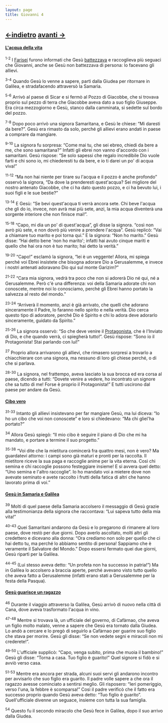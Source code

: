 ```yaml
---
layout: page
title: Giovanni 4
---
```

[<-indietro](gv03.html) [avanti ->](gv05.html)
--------------------------------
#### <a href="" id="l_acqua_della_vita">L'acqua della vita</a>

<sup>1-2</sup> I <a href="g/farisei" class="wikilink2" title="Farisei">Farisei</a> furono informati che Gesù <a href="g/battesimo" class="wikilink2" title="battesimo">battezzava</a> e raccoglieva più seguaci che Giovanni, anche se Gesù non battezzava di persona: lo facevano gli allievi.

<sup>3-4</sup> Quando Gesù lo venne a sapere, partì dalla Giudea per ritornare in Galilea, e stradafacendo attraversò la Samarìa.

<sup>5-6</sup> Arrivò al paese di Sicar e si fermò al Pozzo di Giacobbe, che si trovava proprio sul pezzo di terra che Giacobbe aveva dato a suo figlio Giuseppe. Era circa mezzogiorno e Gesù, stanco dalla camminata, si sedette sul bordo del pozzo.

<sup>7-8</sup> Dopo poco arrivò una signora Samaritana, e Gesù le chiese: “Mi daresti da bere?”. Gesù era rimasto da solo, perché gli allievi erano andati in paese a comprare da mangiare.

<sup>9-10</sup> La signora fu sorpresa: “Come mai tu, che sei ebreo, chiedi da bere a me, che sono samaritana?” Infatti gli ebrei non vanno d'accordo con i samaritani. Gesù rispose: “Se solo sapessi che regalo incredibile Dio vuole farti e chi sono io, mi chiederesti tu da bere, e io ti darei un po' di acqua viva!”

<sup>11-12</sup> “Ma non hai niente per tirare su l'acqua e il pozzo è anche profondo” osservò la signora, “Da dove la prenderesti quest'acqua? Sei migliore del nostro antenato Giacobbe, che ci ha dato questo pozzo, e ci ha bevuto lui, i suoi figli e le sue bestie?”

<sup>13-14</sup> E Gesù: “Se bevi quest'acqua ti verrà ancora sete. Chi beve l'acqua che gli do io, invece, non avrà mai più sete, anzi, la mia acqua diventerà una sorgente interiore che non finisce mai!”.

<sup>15-18</sup> “Capo, mi dia un po' di quest'acqua”, gli disse la signora. “così non avrò più sete, e non dovrò più venire a prendere l'acqua”. Gesù replicò: “Vai a chiamare tuo marito e poi torna qui.” E la signora: “Non ho marito.” Gesù disse: “Hai detto bene 'non ho marito'; infatti hai avuto cinque mariti e quello che hai ora non è tuo marito; hai detto la verità.”

<sup>19-20</sup> “Capo!” esclamò la signora, “lei è un veggente! Allora, mi spiega perché voi Ebrei insistete che bisogna adorare Dio a Gerusalemme, e invece i nostri antenati adoravano Dio qui sul monte Garizim?”

<sup>21-22</sup> “Cara mia signora, vedrà tra poco che non si adorerà Dio né qui, né a Gerusalemme. Però c'è una differenza: voi della Samaria adorate chi non conoscete, mentre noi lo conosciamo, perché gli Ebrei hanno portato la salvezza al resto del mondo.”

<sup>23-24</sup> “Arriverà il momento, anzi è già arrivato, che quelli che adorano sinceramente il Padre, lo faranno nello spirito e nella verità. Dio cerca questo tipo di adoratore, perché Dio è Spirito e chi lo adora deve adorarlo sinceramente, guidato da Spirito.”

<sup>25-26</sup> La signora osservò: “So che deve venire il <a href="g/protagonista" class="wikilink2" title="Protagonista">Protagonista</a>, che è l'Inviato di Dio, e che quando verrà, ci spiegherà tutto!”. Gesù rispose: “Sono io il Protagonista! Stai parlando con lui!”

<sup>27</sup> Proprio allora arrivarono gli allievi, che rimasero sorpresi a trovarlo a chiacchierare con una signora, ma nessuno di loro gli chiese perché, o di che si parlava.

<sup>28-30</sup> La signora, nel frattempo, aveva lasciato la sua brocca ed era corsa al paese, dicendo a tutti: “Dovete venire a vedere, ho incontrato un signore che sa tutto di me! Forse è proprio il Protagonista!” E tutti uscirono dal paese per andare da Gesù.

#### <a href="" id="cibo_vero">Cibo vero</a>

<sup>31-33</sup> Intanto gli allievi insistevano per far mangiare Gesù, ma lui diceva: “Io ho un cibo che voi non conoscete” e loro si chiedevano: “Ma chi gliel'ha portato?”

<sup>34</sup> Allora Gesù spiegò: “Il mio cibo è seguire il piano di Dio che mi ha mandato, e portare a termine il suo progetto.”

<sup>35-38</sup> “Voi dite che la mietitura comincerà fra quattro mesi, non è vero? Ma guardatevi attorno: i campi sono già maturi e pronti per la raccolta. Il mietitore riceve la sua paga e raccoglie anime per la vita eterna. Così chi semina e chi raccoglie possono festeggiare insieme! E si avvera quel detto: “Uno semina e l'altro raccoglie”. Io ho mandato voi a mietere dove non avevate seminato e avete raccolto i frutti della fatica di altri che hanno lavorato prima di voi.”

#### <a href="" id="gesu_in_samaria_e_galilea">Gesù in Samaria e Galilea</a>

<sup>39</sup> Molti di quel paese della Samaria accolsero il messaggio di Gesù grazie alla testimonianza della signora che raccontava: “Lui sapeva tutto della mia vita!”

<sup>40-43</sup> Quei Samaritani andarono da Gesù e lo pregarono di rimanere al loro paese, dove restò per due giorni. Dopo averlo ascoltato, molti altri gli credettero e dicevano alla donna: “Ora crediamo non solo per quello che ci hai detto tu, ma perché lo abbiamo sentito di persona! Sappiamo che è veramente il Salvatore del Mondo.” Dopo essersi fermato quei due giorni, Gesù ripartì per la Galilea.

<sup>44-45</sup> (Lui stesso aveva detto: “Un profeta non ha successo in patria!”) Ma in Galilea lo accolsero a braccia aperte, perché avevano visto tutto quello che aveva fatto a Gerusalemme (infatti erano stati a Gerusalemme per la festa della Pasqua).

#### <a href="" id="gesu_guarisce_un_ragazzo">Gesù guarisce un ragazzo</a>

<sup>46</sup> Durante il viaggio attraverso la Galilea, Gesù arrivò di nuovo nella città di Cana, dove aveva trasformato l'acqua in vino.

<sup>47-48</sup> Mentre si trovava là, un ufficiale del governo, di Cafàrnao, che aveva un figlio molto malato, venne a sapere che Gesù era tornato dalla Giudea. Lo andò a cercare e lo pregò di seguirlo a Cafàrnao per guarire suo figlio che stava per morire. Gesù gli disse: “Se non vedete segni e miracoli non mi crederete!”.

<sup>49-50</sup> L'ufficiale supplicò: “Capo, venga subito, prima che muoia il bambino!” Gesù gli disse: “Torna a casa. Tuo figlio è guarito!” Quel signore si fidò e si avviò verso casa.

<sup>51-53</sup> Mentre era ancora per strada, alcuni suoi servi gli andarono incontro per avvisarlo che suo figlio era guarito. Il padre volle sapere a che ora il ragazzo avesse cominciato a sentirsi meglio. Gli risposero: “Ieri pomeriggio, verso l'una, la febbre è scomparsa!” Così il padre verificò che il fatto era successo proprio quando Gesù aveva detto: “Tuo figlio è guarito”. Quell'ufficiale divenne un seguace, insieme con tutta la sua famiglia.

<sup>54</sup> Questo fu il secondo miracolo che Gesù fece in Galilea, dopo il suo arrivo dalla Giudea.


